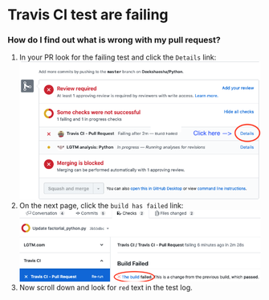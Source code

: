 # Travis CI test are failing
### How do I find out what is wrong with my pull request?
1. In your PR look for the failing test and click the `Details` link: ![Travis_CI_fail_1.png](images/Travis_CI_fail_1.png)
2. On the next page, click the `build has failed` link: ![Travis_CI_fail_2.png](images/Travis_CI_fail_2.png)
3. Now scroll down and look for `red` text in the test log.
